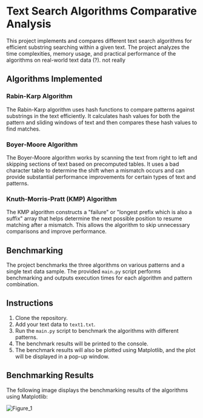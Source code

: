 # Text Search Algorithms Comparative Analysis

This project implements and compares different text search algorithms for efficient substring searching within a given text. The project analyzes the time complexities, memory usage, and practical performance of the algorithms on real-world text data (?). not really

## Algorithms Implemented

### Rabin-Karp Algorithm

The Rabin-Karp algorithm uses hash functions to compare patterns against substrings in the text efficiently. It calculates hash values for both the pattern and sliding windows of text and then compares these hash values to find matches.

### Boyer-Moore Algorithm

The Boyer-Moore algorithm works by scanning the text from right to left and skipping sections of text based on precomputed tables. It uses a bad character table to determine the shift when a mismatch occurs and can provide substantial performance improvements for certain types of text and patterns.

### Knuth-Morris-Pratt (KMP) Algorithm

The KMP algorithm constructs a "failure" or "longest prefix which is also a suffix" array that helps determine the next possible position to resume matching after a mismatch. This allows the algorithm to skip unnecessary comparisons and improve performance.

## Benchmarking

The project benchmarks the three algorithms on various patterns and a single text data sample. The provided `main.py` script performs benchmarking and outputs execution times for each algorithm and pattern combination.

## Instructions

1. Clone the repository.
2. Add your text data to `text1.txt`.
3. Run the `main.py` script to benchmark the algorithms with different patterns.
4. The benchmark results will be printed to the console.
5. The benchmark results will also be plotted using Matplotlib, and the plot will be displayed in a pop-up window.

## Benchmarking Results

The following image displays the benchmarking results of the algorithms using Matplotlib:




![Figure_1](https://github.com/beiyonder/text-search-algorithms-python/assets/86228410/2492ee91-0794-47bf-8647-b507c27cec36)


